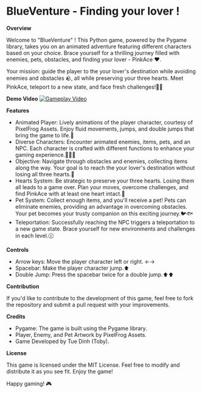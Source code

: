 # BlueVenture - Finding your lover !

**Overview**

Welcome to "BlueVenture" ! This Python game, powered by the Pygame library, takes you on an animated adventure featuring different characters based on your choice. Brace yourself for a thrilling journey filled with enemies, pets, obstacles, and finding your lover - PinkAce ❤️. 

Your mission: guide the player to the your lover's destination while avoiding enemies and obstacles 🪨, all while preserving your three hearts. Meet PinkAce, teleport to a new state, and face fresh challenges!🚀🤖

**Demo Video**
[![Gameplay Video](https://img.youtube.com/vi/gqSG5FgoR6Q/maxresdefault.jpg)](https://www.youtube.com/watch?v=gqSG5FgoR6Q)

**Features**

- Animated Player: Lively animations of the player character, courtesy of PixelFrog Assets. Enjoy fluid movements, jumps, and double jumps that bring the game to life.🔹
- Diverse Characters: Encounter animated enemies, items, pets, and an NPC. Each character is crafted with different functions to enhance your gaming experience.🐸🦇🦏
- Objective: Navigate through obstacles and enemies, collecting items along the way. Your goal is to reach the your lover's destination without losing all three hearts.🍥
- Hearts System: Be strategic to preserve your three hearts. Losing them all leads to a game over. Plan your moves, overcome challenges, and find PinkAce with at least one heart intact.💙
- Pet System: Collect enough items, and you'll receive a pet! Pets can eliminate enemies, providing an advantage in overcoming obstacles. Your pet becomes your trusty companion on this exciting journey.🐦🐟
- Teleportation: Successfully reaching the NPC triggers a teleportation to a new game state. Brace yourself for new environments and challenges in each level.🕦

**Controls**

- Arrow keys: Move the player character left or right. ←→
- Spacebar: Make the player character jump.⬆️
- Double Jump: Press the spacebar twice for a double jump.⬆️⬆️

**Contribution**

If you'd like to contribute to the development of this game, feel free to fork the repository and submit a pull request with your improvements.

**Credits**

- Pygame: The game is built using the Pygame library.
- Player, Enemy, and Pet Artwork by PixelFrog Assets.
- Game Developed by Tue Dinh (Toby).

**License**

This game is licensed under the MIT License. Feel free to modify and distribute it as you see fit. Enjoy the game!

Happy gaming! 🎮
